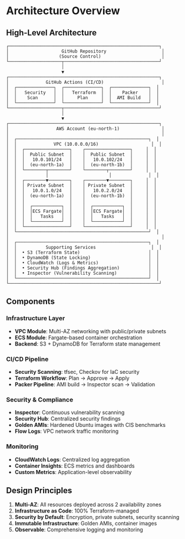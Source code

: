 # Architecture Overview

## High-Level Architecture
```
┌─────────────────────────────────────────────────────────┐
│                    GitHub Repository                     │
│                   (Source Control)                       │
└────────────────────┬────────────────────────────────────┘
                     │
                     ▼
┌─────────────────────────────────────────────────────────┐
│              GitHub Actions (CI/CD)                      │
│  ┌──────────────┐  ┌──────────────┐  ┌──────────────┐  │
│  │   Security   │  │   Terraform  │  │    Packer    │  │
│  │    Scan      │  │     Plan     │  │  AMI Build   │  │
│  └──────────────┘  └──────────────┘  └──────────────┘  │
└────────────────────┬────────────────────────────────────┘
                     │
                     ▼
┌─────────────────────────────────────────────────────────┐
│                  AWS Account (eu-north-1)                │
│                                                          │
│  ┌──────────────────────────────────────────────────┐  │
│  │              VPC (10.0.0.0/16)                    │  │
│  │  ┌─────────────────┐    ┌─────────────────┐     │  │
│  │  │  Public Subnet  │    │  Public Subnet  │     │  │
│  │  │   10.0.101/24   │    │   10.0.102/24   │     │  │
│  │  │  (eu-north-1a)  │    │  (eu-north-1b)  │     │  │
│  │  └────────┬────────┘    └────────┬────────┘     │  │
│  │           │                       │              │  │
│  │  ┌────────▼────────┐    ┌────────▼────────┐     │  │
│  │  │ Private Subnet  │    │ Private Subnet  │     │  │
│  │  │   10.0.1.0/24   │    │   10.0.2.0/24   │     │  │
│  │  │  (eu-north-1a)  │    │  (eu-north-1b)  │     │  │
│  │  │                 │    │                 │     │  │
│  │  │  ┌───────────┐  │    │  ┌───────────┐  │     │  │
│  │  │  │ECS Fargate│  │    │  │ECS Fargate│  │     │  │
│  │  │  │   Tasks   │  │    │  │   Tasks   │  │     │  │
│  │  │  └───────────┘  │    │  └───────────┘  │     │  │
│  │  └─────────────────┘    └─────────────────┘     │  │
│  └──────────────────────────────────────────────────┘  │
│                                                          │
│  ┌──────────────────────────────────────────────────┐  │
│  │           Supporting Services                     │  │
│  │  • S3 (Terraform State)                          │  │
│  │  • DynamoDB (State Locking)                      │  │
│  │  • CloudWatch (Logs & Metrics)                   │  │
│  │  • Security Hub (Findings Aggregation)           │  │
│  │  • Inspector (Vulnerability Scanning)            │  │
│  └──────────────────────────────────────────────────┘  │
└─────────────────────────────────────────────────────────┘
```

## Components

### Infrastructure Layer
- **VPC Module**: Multi-AZ networking with public/private subnets
- **ECS Module**: Fargate-based container orchestration
- **Backend**: S3 + DynamoDB for Terraform state management

### CI/CD Pipeline
- **Security Scanning**: tfsec, Checkov for IaC security
- **Terraform Workflow**: Plan → Approve → Apply
- **Packer Pipeline**: AMI build → Inspector scan → Validation

### Security & Compliance
- **Inspector**: Continuous vulnerability scanning
- **Security Hub**: Centralized security findings
- **Golden AMIs**: Hardened Ubuntu images with CIS benchmarks
- **Flow Logs**: VPC network traffic monitoring

### Monitoring
- **CloudWatch Logs**: Centralized log aggregation
- **Container Insights**: ECS metrics and dashboards
- **Custom Metrics**: Application-level observability

## Design Principles

1. **Multi-AZ**: All resources deployed across 2 availability zones
2. **Infrastructure as Code**: 100% Terraform-managed
3. **Security by Default**: Encryption, private subnets, security scanning
4. **Immutable Infrastructure**: Golden AMIs, container images
5. **Observable**: Comprehensive logging and monitoring
